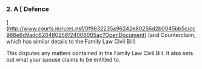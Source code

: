 ###  2\. A [ Defence
](http://www.courts.ie/rules.nsf/0f9632235a96242e80256d2b0045bb5c/cc966e6d9adc620480256f24006005ac?OpenDocument)
(and Counterclaim, which has similar details to the Family Law Civil Bill)

This disputes any matters contained in the Family Law Civil Bill. It also sets
out what your spouse claims to be entitled to.
